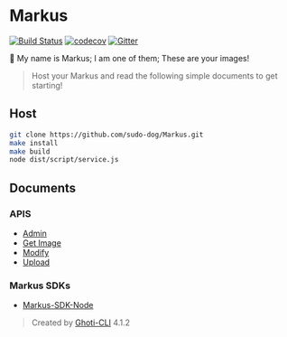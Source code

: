 # Markus

[![Build Status](https://travis-ci.org/sudo-dog/Markus.svg?branch=master)](https://travis-ci.org/sudo-dog/Markus)
[![codecov](https://codecov.io/gh/sudo-dog/Markus/branch/master/graph/badge.svg)](https://codecov.io/gh/sudo-dog/Markus)
[![Gitter](https://badges.gitter.im/WMXPY/Markus.svg)](https://gitter.im/Markus?utm_source=badge&utm_medium=badge&utm_campaign=pr-badge)

:rainbow: My name is Markus; I am one of them; These are your images!

> Host your Markus and read the following simple documents to get starting!

## Host

```bash
git clone https://github.com/sudo-dog/Markus.git
make install
make build
node dist/script/service.js
```

## Documents

### APIS

-   [Admin](https://github.com/sudo-dog/Markus/wiki/Admin-Testing-API)
-   [Get Image](https://github.com/sudo-dog/Markus/wiki/Get-Image-API)
-   [Modify](https://github.com/sudo-dog/Markus/wiki/Modify-Image-API)
-   [Upload](https://github.com/sudo-dog/Markus/wiki/Upload-Image-API)

### Markus SDKs

-   [Markus-SDK-Node](https://github.com/sudo-dog/Markus-SDK-Node)

> Created by [Ghoti-CLI](https://github.com/WMXPY/Ghoti-CLI/) 4.1.2
